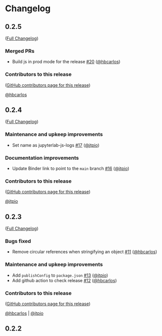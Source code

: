 # Changelog

<!-- <START NEW CHANGELOG ENTRY> -->

## 0.2.5

([Full Changelog](https://github.com/QuantStack/jupyterlab-js-logs/compare/v0.2.4...2b893318a9ee85a3c649fcb92f1ded9ba732a00d))

### Merged PRs

- Build js in prod mode for the release [#20](https://github.com/QuantStack/jupyterlab-js-logs/pull/20) ([@hbcarlos](https://github.com/hbcarlos))

### Contributors to this release

([GitHub contributors page for this release](https://github.com/QuantStack/jupyterlab-js-logs/graphs/contributors?from=2021-09-15&to=2022-01-21&type=c))

[@hbcarlos](https://github.com/search?q=repo%3AQuantStack%2Fjupyterlab-js-logs+involves%3Ahbcarlos+updated%3A2021-09-15..2022-01-21&type=Issues)

<!-- <END NEW CHANGELOG ENTRY> -->

## 0.2.4

([Full Changelog](https://github.com/QuantStack/jupyterlab-js-logs/compare/v0.2.3...62cef996ed0c8434147907aa3a8bdb7bf6ffc9a6))

### Maintenance and upkeep improvements

- Set name as jupyterlab-js-logs [#17](https://github.com/QuantStack/jupyterlab-js-logs/pull/17) ([@jtpio](https://github.com/jtpio))

### Documentation improvements

- Update Binder link to point to the `main` branch [#16](https://github.com/QuantStack/jupyterlab-js-logs/pull/16) ([@jtpio](https://github.com/jtpio))

### Contributors to this release

([GitHub contributors page for this release](https://github.com/QuantStack/jupyterlab-js-logs/graphs/contributors?from=2021-09-14&to=2021-09-15&type=c))

[@jtpio](https://github.com/search?q=repo%3AQuantStack%2Fjupyterlab-js-logs+involves%3Ajtpio+updated%3A2021-09-14..2021-09-15&type=Issues)

## 0.2.3

([Full Changelog](https://github.com/QuantStack/jupyterlab-js-logs/compare/0.2.2...14e59dc4e5d15a3a6246d8bb1967e18fddac9b10))

### Bugs fixed

- Remove circular references when stringifying an object [#11](https://github.com/QuantStack/jupyterlab-js-logs/pull/11) ([@hbcarlos](https://github.com/hbcarlos))

### Maintenance and upkeep improvements

- Add `publishConfig` to `package.json` [#13](https://github.com/QuantStack/jupyterlab-js-logs/pull/13) ([@jtpio](https://github.com/jtpio))
- Add github action to check release [#12](https://github.com/QuantStack/jupyterlab-js-logs/pull/12) ([@hbcarlos](https://github.com/hbcarlos))

### Contributors to this release

([GitHub contributors page for this release](https://github.com/QuantStack/jupyterlab-js-logs/graphs/contributors?from=2021-08-06&to=2021-09-14&type=c))

[@hbcarlos](https://github.com/search?q=repo%3AQuantStack%2Fjupyterlab-js-logs+involves%3Ahbcarlos+updated%3A2021-08-06..2021-09-14&type=Issues) | [@jtpio](https://github.com/search?q=repo%3AQuantStack%2Fjupyterlab-js-logs+involves%3Ajtpio+updated%3A2021-08-06..2021-09-14&type=Issues)

## 0.2.2
